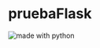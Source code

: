 # pruebaFlask
<img src="https://img.shields.io/badge/made%20with-python-blue.svg?style=flat-square" alt="made with python">
